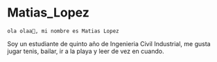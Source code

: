 # Matias_Lopez

`ola olaa🌊, mi nombre es Matias Lopez`

Soy un estudiante de quinto año de Ingenieria Civil Industrial, me gusta jugar tenis, bailar, ir a la playa y leer de vez en cuando. 
